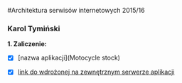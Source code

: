 #Architektura serwisów internetowych 2015/16

### Karol Tymiński

<b>1. Zaliczenie:</b>
 - [x] [nazwa aplikacji](Motocycle stock)
 - [x] [link do wdrożonej na zewnętrznym serwerze aplikacji](https://motocykle-ktyminski.c9users.io/)
 

